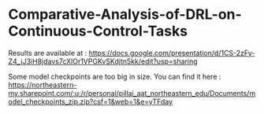 # Comparative-Analysis-of-DRL-on-Continuous-Control-Tasks

Results are available at : https://docs.google.com/presentation/d/1CS-2zFy-Z4_jJ3iH8jdavs7cXlOr1VPGKvSKdjtn5kk/edit?usp=sharing

Some model checkpoints are too big in size. You can find it here : https://northeastern-my.sharepoint.com/:u:/r/personal/pillai_aat_northeastern_edu/Documents/model_checkpoints_zip.zip?csf=1&web=1&e=yTFday

